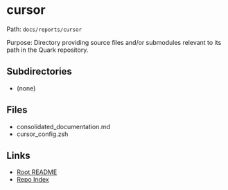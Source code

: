 # cursor

Path: `docs/reports/cursor`

Purpose: Directory providing source files and/or submodules relevant to its path in the Quark repository.

## Subdirectories
- (none)

## Files
- consolidated_documentation.md
- cursor_config.zsh

## Links
- [Root README](../../README.md)
- [Repo Index](../../repo_index.json)
